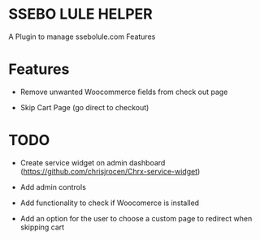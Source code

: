 # SSEBO LULE HELPER
A Plugin to manage ssebolule.com
Features

# Features

* Remove unwanted Woocommerce fields from check out page

* Skip Cart Page (go direct to checkout)

# TODO

* Create service widget on admin dashboard (https://github.com/chrisjrocen/Chrx-service-widget)

* Add admin controls

* Add functionality to check if Woocomerce is installed

* Add an option for the user to choose a custom page to redirect when skipping cart
